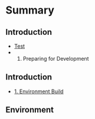 # Summary

## Introduction

* [Test](reference/test.md)
* 1. Preparing for Development

## Introduction

* [1. Environment Build](README.md)

## Environment

